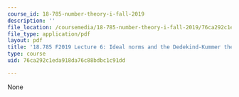 ```yaml
---
course_id: 18-785-number-theory-i-fall-2019
description: ''
file_location: /coursemedia/18-785-number-theory-i-fall-2019/76ca292c1eda918da76c88bdbc1c91dd_MIT18_785F19_lec6.pdf
file_type: application/pdf
layout: pdf
title: '18.785 F2019 Lecture 6: Ideal norms and the Dedekind-Kummer theorem'
type: course
uid: 76ca292c1eda918da76c88bdbc1c91dd

---
```

None